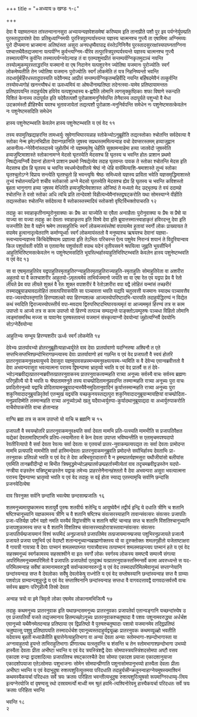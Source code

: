 +++
title = "+अध्याय ७ खण्डः १-८"

+++

देवा वै यज्ञमतन्वत तांस्तन्वानानसुरा अभ्यायन्यज्ञवेशसमेषां करिष्याम इति
तानाप्रीते पशौ पुर इव पर्यग्नेर्यूपम्प्रति पुरस्तादुपायंश्ते देवाः
प्रतिबुध्याग्निमयीः पुरस्त्रिपुरम्पर्यास्यन्त यज्ञस्य चात्मनश्च
गुप्त्यै ता एषामिमा अग्निमय्यः पुरो दीप्यमाना भ्राजमाना अतिष्ठंस्ता
असुरा अनपधृष्यैवापाद्र वंस्तेऽगिनिनैव
पुरस्तादसुररक्षांस्यपाघ्नताग्निना
पश्चात्तथैवैतद्यजमाना यत्पर्यग्नि कुर्वन्त्यग्निम-यीरेव
तत्पुरस्त्रिपुरम्पर्यस्यन्ते यज्ञस्य
चात्मनश्च गुप्त्यै तस्मात्पर्यग्नि कुर्वन्ति तस्मात्पर्यग्नयेऽन्वाह
तं वा एतम्पशुमाप्रीतं सन्तम्पर्यग्निकृतमुदञ्चं नयन्ति
तस्योल्मुकम्पुरस्ताद्धरन्ति यजमानो वा
एष निदानेन यत्पशुरनेन ज्योतिषा यजमानः पुरोज्योतिः स्वर्गं लोकमेष्यतीति
तेन ज्योतिषा यजमानः पुरोज्योतिः स्वर्गं लोकमेति तं यत्र निहनिष्यन्तो
भवन्ति तदध्वर्युर्बर्हिरधस्तादुपास्यति यदेवैनमद आप्रीतं
सन्तम्पर्यग्निकृतम्बहिर्वेदि नयन्ति बर्हिषदमेवैनं
तत्कुर्वन्ति तस्योवध्यगोहं खनन्त्यौषधं वा ऊवध्यमियं वा
ओषधीनाम्प्रतिष्ठा तदेनत्स्वा-यामेव प्रतिष्ठायामन्ततः
प्रतिष्ठापयन्ति तदाहुर्यदेष हविरेव यत्पशुरथास्य ब-ह्वपैति लोमानि
त्वगसृक्कुष्ठिकाः शफा विषाणे स्कन्दति पिशितं केनास्य तदापूर्यत इति
यदेवैतत्पशौ पुरोळाशमनुनिर्वपन्ति तेनैवास्य तदापूर्यते
पशुभ्यो वै मेधा उदक्रामंस्तौ व्रीहिश्चैव यवश्च
भूतावजायेतां तद्यत्पशौ पुरोळाश-मनुनिर्वपन्ति
समेधेन नः पशुनेष्टमसत्केवलेन नः पशुनेष्टमसदिति समेधेन 

हास्य पशुनेष्टम्भवति केवलेन हास्य पशुनेष्टम्भवति य एवं वेद ११

 

तस्य वपामुत्खिद्याहरन्ति तामध्वर्युः स्रुवेणाभिघारयन्नाह
स्तोकेभ्योऽनुब्रूहीति तद्यत्स्तोकाः
श्चोतन्ति सर्वदेवत्या वै स्तोका नेन्म इमेऽनभिप्रीता
देवान्गछानिति जुषस्व सप्रथस्तममित्यन्वाह वचो
देवप्सरस्तमम् हव्याजुह्वान आसनीत्य-ग्नेरेवैनांस्तदास्ये
जुहोतीमं नो यज्ञममृतेषु धेहीति सूक्तमन्वाहेमा हव्या जातवेदो
जुषस्वेति हव्यजुष्टिमाशास्ते स्तोकानामग्ने मेदसो घृतस्येति मेदसश्च
हि घृतस्य च भवन्ति होतः प्राशान प्रथमो निषद्येत्यग्निर्वै देवानां
होताग्ने प्राशान प्रथमो निषद्येत्येव तदाह घृतवन्तः पावक ते
स्तोका श्चोतन्ति मेदस इति मेदसश्च ह्येव हि घृतस्य च भवन्ति
स्वधर्मन्देववीतये श्रेष्ठं नो धेहि
वार्यमित्याशि-षमाशास्ते तुभ्यं स्तोका घृतश्चुतोऽग्ने
विप्राय सन्त्येति घृतश्चुतो हि भवन्त्यृषिः श्रेष्ठः समिध्यसे यज्ञस्य
प्राविता भवेति यज्ञसमृद्धिमाशास्ते तुभ्यं श्चोतन्त्यध्रिगो शचीव
स्तोकासो अग्ने मेदसो घृतस्येति मेदसश्च ह्येव हि घृतस्य च भवन्ति
कविशस्तो बृहता भानुनागा हव्या जुषस्व मेधिरेति
हव्यजुष्टिमेवाशास्त ओजिष्ठं ते मध्यतो मेद
उद्भृतम्प्र ते वयं ददामहे श्चोतन्ति ते वसो स्तोका अधि त्वचि
प्रति तान्देवशो विहीत्यभ्येवैनांस्तद्वषट्करोति यथा सोमस्याग्ने
वीहीति तद्यत्स्तोकाः श्चोतन्ति सर्वदेवत्या वै स्तोकास्तस्मादियं
स्तोकशो वृष्टिर्विभक्तोपाचरति १२

 

तदाहुः का स्वाहाकृतीनाम्पुरोनुवाक्याः कः प्रैषः का याज्येति या एवैता
अन्वाहैताः पुरोनुवाक्या यः प्रैषः स प्रैषो या याज्या सा यज्या
तदाहुः का देवताः स्वाहाकृतय इति विश्वे देवा इति
ब्रूयात्तस्मात्स्वाहाकृतं
हविरदन्तु देवा इति यजन्तीति देवा वै यज्ञेन श्रमेण
तपसाहुतिभिः स्वर्गं लोकमजयंस्तेषां वपायामेव हुतायां स्वर्गो
लोकः प्राख्यायत ते वपामेव हुत्वानादृत्येतराणि कर्माण्यूर्ध्वाः
स्वर्गं लोकमायंस्ततो वै मनुष्याश्च ऋषयश्च देवानां
यज्ञवा-स्त्वभ्यायन्यज्ञस्य किंचिदेषिष्यामः
प्रज्ञात्या इति तेऽभितः परिचरन्त ऐत्य पशुमेव निरान्त्रं शयानं ते
विदुरियान्वाव किल पशुर्यावती वपेति स एतावानेव पशुर्यावती वपाथ
यदेनं तृतीयसवने श्रपयित्वा जुह्वति भूयसीभिर्न
आहुतिभिरिष्टमसत्केवलेन नः
पशुनेष्टमसदिति भूयस्ल्भिर्हास्याहुतिभिरिष्टम्भवति केवलेन हास्य पशुनेष्टम्भवति य एवं वेद १३

 

सा वा एषामृताहुतिरेव
यद्वपाहुतिरमृताहुतिरग्न्याहुतिरमृताहुतिराज्याहुति-रमृताहुतिः
सोमाहुतिरेता वा अशरीरा अहुतयो या वै काश्चाशरीर आहुतयो-ऽमृतत्वमेव
ताभिर्यजमानो जयति सा वा एषा रेत एव यद्वपा प्रेव वै रेतो
लीयते प्रेव वपा लीयते शुक्लं वै रेतः शुक्ल वपाशरीरं वै रेतोऽशरीरा वपा
यद्वै लोहितं यन्मांसं तच्छरीरं तस्माद्ब्रूयाड्यावदलोहितं
तावत्परिवासयेति सा पञ्चावत्ता भवति यद्यपि
चतुरवत्ती यजमानः स्यादथ पञ्चावत्तैव वपा-ज्यस्योपस्तृणाति
हिरण्यशल्को वपा हिरण्यशल्क आज्यस्योपरिष्टादभि-घारयति
तदाहुर्यद्धिरण्यं न विद्येत कथं स्यदिति द्विराज्यस्योपस्तीर्य वपा-मवदाय
द्विरुपरिष्टदभिघारयत्यमृतं वा आज्यममृतं हिरण्यं तत्र स काम उपाप्तो य
आज्ये तत्र स काम उपाप्तो यो हिरण्ये तत्पञ्च सम्पद्यन्ते
पाङ्क्तोऽयम्पुरुषः पञ्चधा विहितो लोमानि
त्वङ्मांसमस्थि मज्जा स यावानेव पुरुषस्तावन्तं यजमानं
संस्कृत्याग्नौ देवयोन्यां जुहोत्यग्निर्वै देवयोनिः
सोऽग्नेर्देवयोन्या 

आहुतिभ्यः सम्भूय हिरण्यशरीर ऊर्ध्वः स्वर्गं लोकमेति १४

 

देवेभ्यः प्रातर्यावभ्यो होतरनुब्रूहीत्याहाध्वर्युरेते वाव देवाः
प्रातर्यावाणो यदग्निरुषा अश्विनौ त एते
सप्तभिःसप्तभिश्छन्दोभिरागछन्त्यास्य
देवाः प्रातर्यावाणो हवं गछन्ति य एवं वेद प्रजापतौ वै स्वयं
होतरि प्रातरनुवाकमनुवक्ष्यत्युभये देवासुरा
यज्ञमुपावसन्नस्मभ्यमनुवक्ष्यत्यस्म-भ्यमिति
स वै देवेभ्य एवान्वब्रवीत्ततो वै देवा अभवन्परासुरा भवत्यात्मना परास्य
द्विषन्पाप्मा भ्रातृव्यो भवति य एवं वेद प्रातर्वै स तं
देवे-भ्योऽन्वब्रवीद्यत्प्रातरन्वब्रवीत्तत्प्रातरनुवाकस्य
प्रातरनुवाकत्वम्महति रात्र्या अनूच्यः सर्वस्यै वाचः सर्वस्य ब्रह्मणः
परिगृहीत्यै यो वै भवति यः श्रेष्ठतामश्नुते तस्य
वाचम्प्रोदितामनुप्रवदन्ति
तस्मान्महति रात्र्या अनूच्यः पुरा वाचः प्रवदितोरनूच्यो यद्वाचि
प्रोदितायामनुब्रूयादन्यस्यैवैनमुदितानुवादिनं
कुर्यात्तस्मान्महति रात्र्या
अनूच्यः पुरा शकुनिवादादनुब्रुयन्निरृतेर्वा एतन्मुखं यद्वयंसि
यच्छकुनयस्तद्यत्पुरा शकुनिवादादनुब्रूयान्मायज्ञियां
वाचम्प्रोदिता-मनुप्रवदिष्मेति
तस्मान्महति रात्र्या अनूच्योऽथो खलु
यदैवाध्वर्युरुपा-कुर्यादथानुब्रूयाद्यदा वा
अध्वर्युरुपाकरोति वाचैवोपाकरोति वाचा होतान्वाह 

वाग्घि ब्रह्म तत्र स काम उपाप्तो यो वाचि च ब्रह्मणि च १५

 

प्रजापतौ वै स्वयम्होतरि प्रातरनुवाकमनुवक्ष्यति सर्वा देवता मामभि
प्रति-पत्स्यति मामभीति स प्रजापतिरैक्षत यद्येकां
देवतामादिष्टामभि प्रतिप-त्स्यामीतरा मे केन देवता
उपाप्ता भविष्यन्तीति स एतामृचमपश्यदापो रेवतीरित्यापो वै सर्वा
देवता रेवत्यः सर्वा देवताः स एतयर्चा प्रातर-नुवाकम्प्रत्यपद्यत ताः
सर्वा देवताः प्रामोदन्त मामभि प्रत्यपादि मामभीति सर्वा हास्मिन्देवताः
प्रातरनुवाकमनुब्रुवति प्रमोदन्ते सर्वाभिर्हास्य देवताभिः
प्रा-तरनुवाकः प्रतिपन्नो भवति य एवं वेद ते देवा
अबिभयुरादातारो वै न इमम्प्रातर्यज्ञमसुरा यथौजीयांसो
बलीयांस एवमिति तानब्रवीदीन्द्रो मा बिभीत
त्रिषमृद्धमेभ्योऽहम्प्रातर्वज्रम्प्रहर्तास्मीत्येतां
वाव तदृचमब्रवीद्वज्रस्तेन यदपो-नप्त्रीया वज्रस्तेन
यत्त्रिष्टुब्वज्रस्तेन
यद्वाक् तमेभ्यः प्राहरत्तेनैनानहंश्ततो वै देवा अभवन्परा
असुरा भवत्यात्मना परास्य द्विषन्पाप्मा भ्रातृव्यो भवति य एवं
वेद तदाहुः स वई होता स्याद्य एतस्यामृचि सर्वाणि छन्दांसि
प्रजनयेदित्येषा 

वाव त्रिरनुक्त सर्वनि छन्दांसि भवत्येषा छन्दसाम्प्रजातिः १६

 

शतमनूच्यमायुष्कामस्य शतायुर्वै पुरुषः शतवीर्यः शतेन्द्रि य आयुष्येवैनं
तद्वीर्य इन्द्रि ये दधाति त्रीणि च शतानि षष्टिश्चानूच्यानि
यज्ञकामस्य त्रीणि च वै शतानि षष्टिश्च
संवत्सरस्याहानि तावान्संवत्सरः संवत्सरः
प्रजापतिः प्रजा-पतिर्यज्ञ उपैनं यज्ञो नमति यस्यैवं विद्वांस्त्रीणि
च शतानि षष्टिं चान्वाह सप्त च शतानि विंशतिश्चानूच्यानि प्रजापशुकामस्य
सप्त च वै शतानि विंशतिश्च संवत्सरस्याहोरात्रास्तावान्संवत्सरः
संवत्सरः प्रजापतिर्यम्प्रजायमानं विश्वं रूपमिदं अनुप्रजायते
प्रजापतिमेव तत्प्रजायमानम्प्रजया पशुभिरनुप्रजायते प्रजात्यै
प्रजायते प्रजया पशुभिर्य एवं वेदाष्टौ
शतान्यनूच्यान्यब्राह्मणोक्तस्य
यो वा दुरुक्तोक्तः शमलगृहीतो यजेताष्टाक्षरा वै गायत्री गायत्र्या वै
देवाः पाप्मानं शमलमपाघ्नत गायत्र्यैवास्य तत्पाप्मानं शमलमपहन्त्यप
पाप्मानं हते य एवं वेद सहस्रमनूच्यं स्वर्गकामस्य सहस्राश्वीने वा इतः
स्वर्गो लोकः स्वर्गस्य लोकस्य समष्ट्यै सम्पत्त्यै संगत्या
अपरिमितमनूच्यमपरिमितो वै प्रजापतिः प्रजापतेर्वा एतदुक्थं
यत्प्रातरनुवाकस्तस्मिन्सर्वे कामा अवरुध्यन्ते स यद-परिमितमन्वाह
सर्वेषां कामानामवरुद्ध्यै सर्वान्कामानवरुन्द्धे य एवं वेद
तस्मादपरिमितमेवानूच्यं सप्ताग्नेयानि छन्दांस्यन्वाह सप्त वै
देवलोकाः सर्वेषु देवलोकेषु राध्नोति य एवं वेद सप्तोषस्यानि
छन्दांस्यन्वाह सप्त वै ग्राम्याः पशवोऽव
ग्राम्यान्पशून्रुन्द्धे य एवं वेद
सप्ताश्विनानि छन्दांस्यन्वाह सप्तधा वै वागवदत्तावद्वै
वागवदत्सर्वस्यै वाचः सर्वस्य ब्रह्मणः परिगृहीत्यै
तिस्रो देवता 

अन्वाह त्रयो वा इमे त्रिवृतो लोका एषामेव लोकानामभिजित्यै १७

 

तदाहुः कथमनूच्यः प्रातरनुवाक इति यथाछन्दसमनूच्यः प्रातरनुवकाः
प्रजापतेर्वा एतान्यङ्गानि यच्छन्दांस्येष उ एव
प्रजापतिर्यो यजते तद्यजमानाय हितम्पच्छोऽनूच्यः
प्रातरनुवाकश्चतुष्पादा वै पशवः
पशूनामवरुद्ध्या अर्धर्चश एवानूच्यो यथैवैनमेतदन्वाह
प्रतिष्ठाया एव द्विप्रतिष्ठो वै पुरुषश्चतुष्पादाः पशावो यजमानमेव
तद्द्विप्रतिष्ठं चतुष्पात्सु पशुषु प्रतिष्ठापयति तस्मादर्धर्चश
एवानूच्यस्तदाहुर्यद्व्यूळ्हः प्रातरनुवकः कथमव्यूळ्हो भवतीति यदेवास्य
बृहती मध्यान्नैतीति ब्रूयात्तेनेत्याहुतिभागा वा अन्या देवता अन्याः
स्तोमभागा-श्छन्दोभागास्ता या अग्नावाहुतयो हूयन्ते
ताभिराहुतिभागाः प्रीणात्यथ यत्स्तुवन्ति च शंसन्ति
च तेन स्तोमभागाश्छन्दोभागा उभय्यो हास्यैता देवताः प्रीता अभीष्टा
भवन्ति य एवं वेद त्रयस्त्रिंशद्वै देवाः
सोमपास्त्रयस्त्रिंशदसोमपा
अष्टौ वसव एकादश रुन्द्रा द्वादशादित्याः प्रजापतिश्च
वषट्कारश्चैते देवा सोमपा एकादश प्रयाजा
एकादशानुयाजा एकादशोपयाजा एतेऽसोमपाः पशुभाजनाः
सोमेन सोमपान्प्रीणाति पशुनासोमपानुभय्यो हास्यैता देवताः प्रीताः
अभीष्टा भवन्ति य एवं वेदाभूदुषा रुशत्पशुरित्युत्तमया परिदधाति
तदाहुर्यत्त्रीन्क्रतूनन्वाहाग्नेयमुषस्यमाश्विनं कथमस्यैकयर्चा
परिदधतः सर्वे त्रयः क्रतवः परिहिता भवन्तीत्यभूदुषा रुशत्पशुरित्युषसो
रूपमाग्निरधाय्यृ-त्विय इत्यग्नेरयोजि वां वृषण्वसू रथो दस्रावमर्त्यो
माध्वी मम श्रुतं हवमि-त्यश्विनोरेवमु हास्यैकयर्चा परिदधतः सर्वे त्रयः
क्रतवः परिहिता भवन्ति 

भवन्ति १८   
२

 